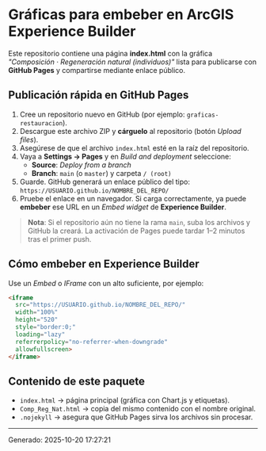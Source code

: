 # Gráficas para embeber en ArcGIS Experience Builder

Este repositorio contiene una página **index.html** con la gráfica *"Composición · Regeneración natural (individuos)"* lista para publicarse con **GitHub Pages** y compartirse mediante enlace público.

## Publicación rápida en GitHub Pages

1. Cree un repositorio nuevo en GitHub (por ejemplo: `graficas-restauracion`).
2. Descargue este archivo ZIP y **cárguelo** al repositorio (botón *Upload files*).
3. Asegúrese de que el archivo `index.html` esté en la raíz del repositorio.
4. Vaya a **Settings → Pages** y en *Build and deployment* seleccione:
   - **Source**: *Deploy from a branch*
   - **Branch**: `main` (o `master`) y carpeta `/ (root)`
5. Guarde. GitHub generará un enlace público del tipo:
   `https://USUARIO.github.io/NOMBRE_DEL_REPO/`
6. Pruebe el enlace en un navegador. Si carga correctamente, ya puede **embeber** ese URL en un *Embed widget* de **Experience Builder**.

> **Nota**: Si el repositorio aún no tiene la rama `main`, suba los archivos y GitHub la creará. La activación de Pages puede tardar 1–2 minutos tras el primer push.

## Cómo embeber en Experience Builder

Use un *Embed* o *IFrame* con un alto suficiente, por ejemplo:

```html
<iframe
  src="https://USUARIO.github.io/NOMBRE_DEL_REPO/"
  width="100%"
  height="520"
  style="border:0;"
  loading="lazy"
  referrerpolicy="no-referrer-when-downgrade"
  allowfullscreen>
</iframe>
```

## Contenido de este paquete

- `index.html` → página principal (gráfica con Chart.js y etiquetas).
- `Comp_Reg_Nat.html` → copia del mismo contenido con el nombre original.
- `.nojekyll` → asegura que GitHub Pages sirva los archivos sin procesar.

---
Generado: 2025-10-20 17:27:21
